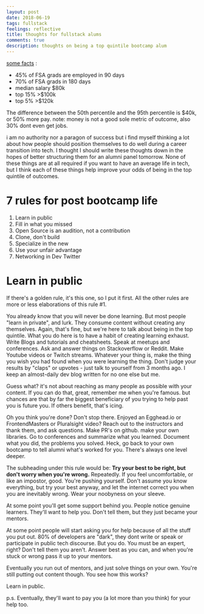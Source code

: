 ```yaml
---
layout: post
date: 2018-06-19
tags: fullstack
feelings: reflective
title: thoughts for fullstack alums
comments: true
description: thoughts on being a top quintile bootcamp alum
---
```


[some facts](https://static.spacecrafted.com/b13328575ece40d8853472b9e0cf2047/r/a245d7876c624d4f9987cb4bd4f3f6e6/1/Fullstack%20Academy%20(New%20York).pdf) :

- 45% of FSA grads are employed in 90 days
- 70% of FSA grads in 180 days
- median salary $80k
- top 15% >$100k
- top 5% >$120k

The difference between the 50th percentile and the 95th percentile is $40k, or 50% more pay. note: money is not a good sole metric of outcome, also 30% dont even get jobs.

i am no authority nor a paragon of success but i find myself thinking a lot about how people should position themselves to do well during a career transition into tech. I thought I should write these thoughts down in the hopes of better structuring them for an alumni panel tomorrow. None of these things are at all required if you want to have an average life in tech, but I think each of these things help improve your odds of being in the top quintile of outcomes.

# 7 rules for post bootcamp life

1. Learn in public
2. Fill in what you missed
3. Open Source is an audition, not a contribution
4. Clone, don't build
5. Specialize in the new
6. Use your unfair advantage
7. Networking in Dev Twitter

# Learn in public

If there's a golden rule, it's this one, so I put it first. All the other rules are more or less elaborations of this rule #1.

You already know that you will never be done learning. But most people "learn in private", and lurk. They consume content without creating any themselves. Again, that's fine, but we're here to talk about being in the top quintile. What you do here is to have a habit of creating learning exhaust. Write Blogs and tutorials and cheatsheets. Speak at meetups and conferences. Ask and answer things on Stackoverflow or Reddit. Make Youtube videos or Twitch streams. Whatever your thing is, make the thing you wish you had found when you were learning the thing. Don't judge your results by "claps" or upvotes - just talk to yourself from 3 months ago. I keep an almost-daily dev blog written for no one else but me.

Guess what? it's not about reaching as many people as possible with your content. If you can do that, great, remember me when you're famous. but chances are that by far the biggest beneficiary of you trying to help past you is future you. If others benefit, that's icing.

Oh you think you're done? Don't stop there. Enjoyed an Egghead.io or FrontendMasters or Pluralsight video? Reach out to the instructors and thank them, and ask questions. Make PR's on github. make your own libraries. Go to conferences and summarize what you learned. Document what you did, the problems you solved. Heck, go back to your own bootcamp to tell alumni what's worked for you. There's always one level deeper.

The subheading under this rule would be: **Try your best to be right, but don't worry when you're wrong.** Repeatedly. If you feel uncomfortable, or like an impostor, good. You're pushing yourself. Don't assume you know everything, but try your best anyway, and let the internet correct you when you are inevitably wrong. Wear your noobyness on your sleeve.

At some point you'll get some support behind you. People notice genuine learners. They'll want to help you. Don't tell them, but they just became your mentors.

At some point people will start asking you for help because of all the stuff you put out. 80% of developers are "dark", they dont write or speak or participate in public tech discourse. But you do. You must be an expert, right? Don't tell them you aren't. Answer best as you can, and when you're stuck or wrong pass it up to your mentors.

Eventually you run out of mentors, and just solve things on your own. You're still putting out content though. You see how this works?

Learn in public.

p.s. Eventually, they'll want to pay you (a lot more than you think) for your help too.
